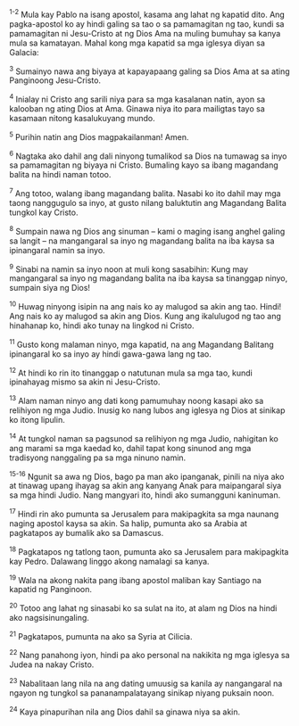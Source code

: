 <sup>1-2</sup>
Mula kay Pablo na isang apostol, kasama ang lahat ng kapatid dito. Ang pagka-apostol ko ay hindi galing sa tao o sa pamamagitan ng tao, kundi sa pamamagitan ni Jesu-Cristo at ng Dios Ama na muling bumuhay sa kanya mula sa kamatayan. Mahal kong mga kapatid sa mga iglesya diyan sa Galacia: 

<sup>3</sup>
Sumainyo nawa ang biyaya at kapayapaang galing sa Dios Ama at sa ating Panginoong Jesu-Cristo. 

<sup>4</sup>
Inialay ni Cristo ang sarili niya para sa mga kasalanan natin, ayon sa kalooban ng ating Dios at Ama. Ginawa niya ito para mailigtas tayo sa kasamaan nitong kasalukuyang mundo. 

<sup>5</sup>
Purihin natin ang Dios magpakailanman! Amen.

<sup>6</sup>
Nagtaka ako dahil ang dali ninyong tumalikod sa Dios na tumawag sa inyo sa pamamagitan ng biyaya ni Cristo. Bumaling kayo sa ibang magandang balita na hindi naman totoo. 

<sup>7</sup>
Ang totoo, walang ibang magandang balita. Nasabi ko ito dahil may mga taong nanggugulo sa inyo, at gusto nilang baluktutin ang Magandang Balita tungkol kay Cristo. 

<sup>8</sup>
Sumpain nawa ng Dios ang sinuman – kami o maging isang anghel galing sa langit – na mangangaral sa inyo ng magandang balita na iba kaysa sa ipinangaral namin sa inyo. 

<sup>9</sup>
Sinabi na namin sa inyo noon at muli kong sasabihin: Kung may mangangaral sa inyo ng magandang balita na iba kaysa sa tinanggap ninyo, sumpain siya ng Dios! 

<sup>10</sup>
Huwag ninyong isipin na ang nais ko ay malugod sa akin ang tao. Hindi! Ang nais ko ay malugod sa akin ang Dios. Kung ang ikalulugod ng tao ang hinahanap ko, hindi ako tunay na lingkod ni Cristo.

<sup>11</sup>
Gusto kong malaman ninyo, mga kapatid, na ang Magandang Balitang ipinangaral ko sa inyo ay hindi gawa-gawa lang ng tao. 

<sup>12</sup>
At hindi ko rin ito tinanggap o natutunan mula sa mga tao, kundi ipinahayag mismo sa akin ni Jesu-Cristo. 

<sup>13</sup>
Alam naman ninyo ang dati kong pamumuhay noong kasapi ako sa relihiyon ng mga Judio. Inusig ko nang lubos ang iglesya ng Dios at sinikap ko itong lipulin. 

<sup>14</sup>
At tungkol naman sa pagsunod sa relihiyon ng mga Judio, nahigitan ko ang marami sa mga kaedad ko, dahil tapat kong sinunod ang mga tradisyong nanggaling pa sa mga ninuno namin.

<sup>15-16</sup>
Ngunit sa awa ng Dios, bago pa man ako ipanganak, pinili na niya ako at tinawag upang ihayag sa akin ang kanyang Anak para maipangaral siya sa mga hindi Judio. Nang mangyari ito, hindi ako sumangguni kaninuman. 

<sup>17</sup>
Hindi rin ako pumunta sa Jerusalem para makipagkita sa mga naunang naging apostol kaysa sa akin. Sa halip, pumunta ako sa Arabia at pagkatapos ay bumalik ako sa Damascus. 

<sup>18</sup>
Pagkatapos ng tatlong taon, pumunta ako sa Jerusalem para makipagkita kay Pedro. Dalawang linggo akong namalagi sa kanya. 

<sup>19</sup>
Wala na akong nakita pang ibang apostol maliban kay Santiago na kapatid ng Panginoon. 

<sup>20</sup>
Totoo ang lahat ng sinasabi ko sa sulat na ito, at alam ng Dios na hindi ako nagsisinungaling. 

<sup>21</sup>
Pagkatapos, pumunta na ako sa Syria at Cilicia. 

<sup>22</sup>
Nang panahong iyon, hindi pa ako personal na nakikita ng mga iglesya sa Judea na nakay Cristo. 

<sup>23</sup>
Nabalitaan lang nila na ang dating umuusig sa kanila ay nangangaral na ngayon ng tungkol sa pananampalatayang sinikap niyang puksain noon. 

<sup>24</sup>
Kaya pinapurihan nila ang Dios dahil sa ginawa niya sa akin.